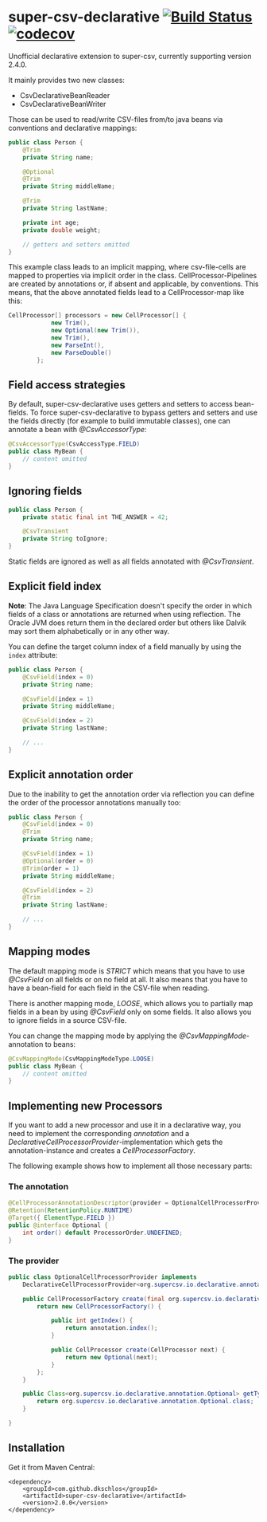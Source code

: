 # super-csv-declarative [![Build Status](https://travis-ci.org/dkschlos/super-csv-declarative.svg?branch=master)](https://travis-ci.org/dkschlos/super-csv-declarative) [![codecov](https://codecov.io/gh/dkschlos/super-csv-declarative/branch/master/graph/badge.svg)](https://codecov.io/gh/dkschlos/super-csv-declarative)

Unofficial declarative extension to super-csv, currently supporting version 2.4.0.

It mainly provides two new classes:
- CsvDeclarativeBeanReader
- CsvDeclarativeBeanWriter

Those can be used to read/write CSV-files from/to java beans via conventions and declarative mappings:

```Java
public class Person {
	@Trim
	private String name;

	@Optional
	@Trim
	private String middleName;

	@Trim
	private String lastName;

	private int age;
	private double weight;

	// getters and setters omitted
}
```

This example class leads to an implicit mapping, where csv-file-cells are mapped to properties via implicit order in the class.
CellProcessor-Pipelines are created by annotations or, if absent and applicable, by conventions.
This means, that the above annotated fields lead to a CellProcessor-map like this:

```Java
CellProcessor[] processors = new CellProcessor[] {
			new Trim(),
			new Optional(new Trim()),
			new Trim(),
			new ParseInt(),
			new ParseDouble()
		};
```

## Field access strategies

By default, super-csv-declarative uses getters and setters to access bean-fields.
To force super-csv-declarative to bypass getters and setters and use the fields directly (for example to build immutable classes), one can annotate a bean with *@CsvAccessorType*:

```Java
@CsvAccessorType(CsvAccessType.FIELD)
public class MyBean {
	// content omitted
}
```

## Ignoring fields

```Java
public class Person {
	private static final int THE_ANSWER = 42;

	@CsvTransient
	private String toIgnore;
}
```

Static fields are ignored as well as all fields annotated with *@CsvTransient*.

## Explicit field index

**Note**: The Java Language Specification doesn't specify the order in which fields of a class or annotations are returned when using reflection. The Oracle JVM does return them in the declared order but others like Dalvik may sort them alphabetically or in any other way.

You can define the target column index of a field manually by using the `index` attribute:

```Java
public class Person {
	@CsvField(index = 0)
	private String name;

	@CsvField(index = 1)
	private String middleName;

	@CsvField(index = 2)
	private String lastName;

	// ...
}
```
## Explicit annotation order

Due to the inability to get the annotation order via reflection you can define the order of the processor annotations manually too:

```Java
public class Person {
	@CsvField(index = 0)
	@Trim
	private String name;

	@CsvField(index = 1)
	@Optional(order = 0)
	@Trim(order = 1)
	private String middleName;

	@CsvField(index = 2)
	@Trim
	private String lastName;

	// ...
}
```

## Mapping modes

The default mapping mode is *STRICT* which means that you have to use *@CsvField* on all fields or on no field at all.
It also means that you have to have a bean-field for each field in the CSV-file when reading.

There is another mapping mode, *LOOSE*, which allows you to partially map fields in a bean by using *@CsvField* only on some fields.
It also allows you to ignore fields in a source CSV-file.

You can change the mapping mode by applying the *@CsvMappingMode*-annotation to beans:

```Java
@CsvMappingMode(CsvMappingModeType.LOOSE)
public class MyBean {
	// content omitted
}
```


## Implementing new Processors

If you want to add a new processor and use it in a declarative way, you need to implement the corresponding *annotation* and a *DeclarativeCellProcessorProvider*-implementation which gets the annotation-instance and creates a *CellProcessorFactory*.

The following example shows how to implement all those necessary parts:

### The annotation

```Java
@CellProcessorAnnotationDescriptor(provider = OptionalCellProcessorProvider.class)
@Retention(RetentionPolicy.RUNTIME)
@Target({ ElementType.FIELD })
public @interface Optional {
	int order() default ProcessorOrder.UNDEFINED;
}
```

### The provider

```Java
public class OptionalCellProcessorProvider implements
	DeclarativeCellProcessorProvider<org.supercsv.io.declarative.annotation.Optional> {

	public CellProcessorFactory create(final org.supercsv.io.declarative.annotation.Optional annotation) {
		return new CellProcessorFactory() {

			public int getIndex() {
				return annotation.index();
			}

			public CellProcessor create(CellProcessor next) {
				return new Optional(next);
			}
		};
	}

	public Class<org.supercsv.io.declarative.annotation.Optional> getType() {
		return org.supercsv.io.declarative.annotation.Optional.class;
	}

}
```

## Installation

Get it from Maven Central:
```Maven
<dependency>
    <groupId>com.github.dkschlos</groupId>
    <artifactId>super-csv-declarative</artifactId>
    <version>2.0.0</version>
</dependency>
```

